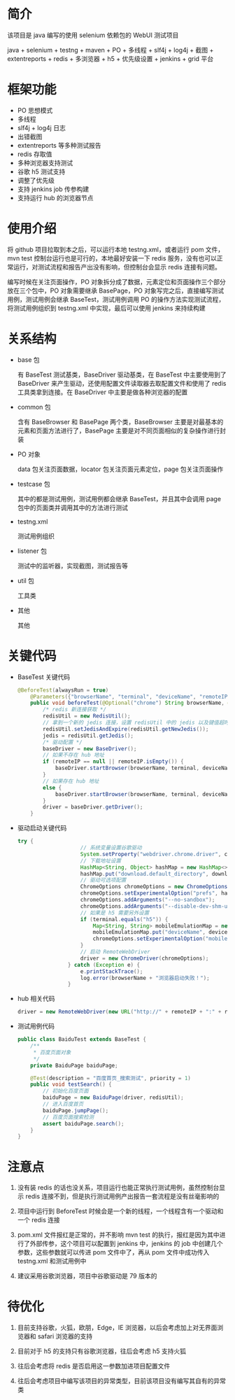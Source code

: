 # 简介

该项目是 java 编写的使用 selenium 依赖包的 WebUI 测试项目

java + selenium + testng + maven + PO + 多线程 + slf4j + log4j + 截图 + extentreports + redis + 多浏览器 + h5 + 优先级设置 + jenkins + grid 平台

# 框架功能

- PO 思想模式
- 多线程
- slf4j + log4j 日志
- 出错截图
- extentreports 等多种测试报告
- redis 存取值
- 多种浏览器支持测试
- 谷歌 h5 测试支持
- 调整了优先级
- 支持 jenkins job 传参构建
- 支持运行 hub 的浏览器节点

# 使用介绍

将 github 项目拉取到本之后，可以运行本地 testng.xml，或者运行 pom 文件，mvn test 控制台运行也是可行的，本地最好安装一下 redis 服务，没有也可以正常运行，对测试流程和报告产出没有影响，但控制台会显示 redis 连接有问题。

编写时候在关注页面操作，PO 对象拆分成了数据，元素定位和页面操作三个部分放在三个包中，PO 对象需要继承 BasePage，PO 对象写完之后，直接编写测试用例，测试用例会继承 BaseTest，测试用例调用 PO 的操作方法实现测试流程，将测试用例组织到 testng.xml 中实现，最后可以使用 jenkins 来持续构建

# 关系结构


- base 包

  有 BaseTest 测试基类，BaseDriver 驱动基类，在 BaseTest 中主要使用到了 BaseDriver 来产生驱动，还使用配置文件读取器去取配置文件和使用了 redis 工具类拿到连接。在 BaseDriver 中主要是做各种浏览器的配置

- common 包

  含有 BaseBrowser 和 BasePage 两个类，BaseBrowser 主要是对最基本的元素和页面方法进行了，BasePage 主要是对不同页面相似的复杂操作进行封装

- PO 对象

  data 包关注页面数据，locator 包关注页面元素定位，page 包关注页面操作

- testcase 包

  其中的都是测试用例，测试用例都会继承 BaseTest，并且其中会调用 page 包中的页面类并调用其中的方法进行测试

- testng.xml

  测试用例组织

- listener 包

  测试中的监听器，实现截图，测试报告等

- util 包

  工具类

- 其他

  其他

# 关键代码

- BaseTest 关键代码

  ```java
  @BeforeTest(alwaysRun = true)
      @Parameters({"browserName", "terminal", "deviceName", "remoteIP", "remotePort", "browserVersion"})
      public void beforeTest(@Optional("chrome") String browserName, @Optional("pc") String terminal, @Optional("desktop") String deviceName, @Optional() String remoteIP, @Optional("4444") int remotePort, @Optional() String browserVersion) throws Exception {
          /* redis 新连接获取 */
          redisUtil = new RedisUtil();
          // 拿到一个新的 jedis 连接，设置 redisUtil 中的 jedis 以及键值超时时间
          redisUtil.setJedisAndExpire(redisUtil.getNewJedis());
          jedis = redisUtil.getJedis();
          /* 驱动配置 */
          baseDriver = new BaseDriver();
          // 如果不存在 hub 地址
          if (remoteIP == null || remoteIP.isEmpty()) {
              baseDriver.startBrowser(browserName, terminal, deviceName);
          }
          // 如果存在 hub 地址
          else {
              baseDriver.startBrowser(browserName, terminal, deviceName, remoteIP, remotePort, browserVersion);
          }
          driver = baseDriver.getDriver();
      }
  ```

- 驱动启动关键代码

  ```java
  try {
                      // 系统变量设置谷歌驱动
                      System.setProperty("webdriver.chrome.driver", chromeDriverPath);
                      // 下载地址设置
                      HashMap<String, Object> hashMap = new HashMap<>();
                      hashMap.put("download.default_directory", downloadPath);
                      // 驱动可选项配置
                      ChromeOptions chromeOptions = new ChromeOptions();
                      chromeOptions.setExperimentalOption("prefs", hashMap);
                      chromeOptions.addArguments("--no-sandbox");
                      chromeOptions.addArguments("--disable-dev-shm-usage");
                      // 如果是 h5 需要另外设置
                      if (terminal.equals("h5")) {
                          Map<String, String> mobileEmulationMap = new HashMap<>();
                          mobileEmulationMap.put("deviceName", deviceName);
                          chromeOptions.setExperimentalOption("mobileEmulation", mobileEmulationMap);
                      }
                      // 启动 RemoteWebDriver
                      driver = new ChromeDriver(chromeOptions);
                  } catch (Exception e) {
                      e.printStackTrace();
                      log.error(browserName + "浏览器启动失败！");
                  }
  ```

- hub 相关代码

  ```java
  driver = new RemoteWebDriver(new URL("http://" + remoteIP + ":" + remotePort + "/wd/hub/"), chromeOptions);
  ```

- 测试用例代码

  ```java
  public class BaiduTest extends BaseTest {
      /**
       * 百度页面对象
       */
      private BaiduPage baiduPage;
  
      @Test(description = "百度首页_搜索测试", priority = 1)
      public void testSearch() {
          // 初始化百度页面
          baiduPage = new BaiduPage(driver, redisUtil);
          // 进入百度首页
          baiduPage.jumpPage();
          // 百度页面搜索检测
          assert baiduPage.search();
      }
  }
  ```

# 注意点

1. 没有装 redis 的话也没关系，项目运行也能正常执行测试用例，虽然控制台显示 redis 连接不到，但是执行测试用例产出报告一套流程是没有丝毫影响的

2. 项目中运行到 BeforeTest 时候会是一个新的线程，一个线程含有一个驱动和一个 redis 连接

3. pom.xml 文件报红是正常的，并不影响 mvn test 的执行，报红是因为其中进行了外部传参，这个项目可以配置到 jenkins 中，jenkins 的 job 中创建几个参数，这些参数就可以传进 pom 文件中了，再从 pom 文件中成功传入 testng.xml 和测试用例中

4. 建议采用谷歌浏览器，项目中谷歌驱动是 79 版本的

# 待优化

1. 目前支持谷歌，火狐，欧朋，Edge，IE 浏览器，以后会考虑加上对无界面浏览器和 safari 浏览器的支持

2. 目前对于 h5 的支持只有谷歌浏览器，往后会考虑 h5 支持火狐

3. 往后会考虑将 redis 是否启用这一参数加进项目配置文件

4. 往后会考虑项目中编写该项目的异常类型，目前该项目没有编写其自有的异常类

